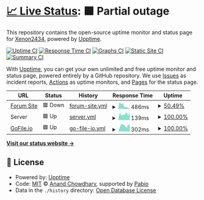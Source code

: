 # [📈 Live Status](https://Xenon2434.github.io/Upptime): <!--live status--> **🟧 Partial outage**

This repository contains the open-source uptime monitor and status page for [Xenon2434](https://Xenon2434.github.io/Upptime), powered by [Upptime](https://github.com/upptime/upptime).

[![Uptime CI](https://github.com/Xenon2434/Upptime/workflows/Uptime%20CI/badge.svg)](https://github.com/Xenon2434/Upptime/actions?query=workflow%3A%22Uptime+CI%22)
[![Response Time CI](https://github.com/Xenon2434/Upptime/workflows/Response%20Time%20CI/badge.svg)](https://github.com/Xenon2434/Upptime/actions?query=workflow%3A%22Response+Time+CI%22)
[![Graphs CI](https://github.com/Xenon2434/Upptime/workflows/Graphs%20CI/badge.svg)](https://github.com/Xenon2434/Upptime/actions?query=workflow%3A%22Graphs+CI%22)
[![Static Site CI](https://github.com/Xenon2434/Upptime/workflows/Static%20Site%20CI/badge.svg)](https://github.com/Xenon2434/Upptime/actions?query=workflow%3A%22Static+Site+CI%22)
[![Summary CI](https://github.com/Xenon2434/Upptime/workflows/Summary%20CI/badge.svg)](https://github.com/Xenon2434/Upptime/actions?query=workflow%3A%22Summary+CI%22)

With [Upptime](https://upptime.js.org), you can get your own unlimited and free uptime monitor and status page, powered entirely by a GitHub repository. We use [Issues](https://github.com/Xenon2434/Upptime/issues) as incident reports, [Actions](https://github.com/Xenon2434/Upptime/actions) as uptime monitors, and [Pages](https://Xenon2434.github.io/Upptime) for the status page.

<!--start: status pages-->
<!-- This summary is generated by Upptime (https://github.com/upptime/upptime) -->
<!-- Do not edit this manually, your changes will be overwritten -->
<!-- prettier-ignore -->
| URL | Status | History | Response Time | Uptime |
| --- | ------ | ------- | ------------- | ------ |
| <img alt="" src="https://icons.duckduckgo.com/ip3/spankingforum.su.ico" height="13"> [Forum Site](https://spankingforum.su) | 🟥 Down | [forum-site.yml](https://github.com/Xenon2434/Upptime/commits/HEAD/history/forum-site.yml) | <details><summary><img alt="Response time graph" src="./graphs/forum-site/response-time-week.png" height="20"> 486ms</summary><br><a href="https://status.spankingforum.su/history/forum-site"><img alt="Response time 1358" src="https://img.shields.io/endpoint?url=https%3A%2F%2Fraw.githubusercontent.com%2FXenon2434%2FUpptime%2FHEAD%2Fapi%2Fforum-site%2Fresponse-time.json"></a><br><a href="https://status.spankingforum.su/history/forum-site"><img alt="24-hour response time 72" src="https://img.shields.io/endpoint?url=https%3A%2F%2Fraw.githubusercontent.com%2FXenon2434%2FUpptime%2FHEAD%2Fapi%2Fforum-site%2Fresponse-time-day.json"></a><br><a href="https://status.spankingforum.su/history/forum-site"><img alt="7-day response time 486" src="https://img.shields.io/endpoint?url=https%3A%2F%2Fraw.githubusercontent.com%2FXenon2434%2FUpptime%2FHEAD%2Fapi%2Fforum-site%2Fresponse-time-week.json"></a><br><a href="https://status.spankingforum.su/history/forum-site"><img alt="30-day response time 1358" src="https://img.shields.io/endpoint?url=https%3A%2F%2Fraw.githubusercontent.com%2FXenon2434%2FUpptime%2FHEAD%2Fapi%2Fforum-site%2Fresponse-time-month.json"></a><br><a href="https://status.spankingforum.su/history/forum-site"><img alt="1-year response time 1358" src="https://img.shields.io/endpoint?url=https%3A%2F%2Fraw.githubusercontent.com%2FXenon2434%2FUpptime%2FHEAD%2Fapi%2Fforum-site%2Fresponse-time-year.json"></a></details> | <details><summary><a href="https://status.spankingforum.su/history/forum-site">50.49%</a></summary><a href="https://status.spankingforum.su/history/forum-site"><img alt="All-time uptime 87.02%" src="https://img.shields.io/endpoint?url=https%3A%2F%2Fraw.githubusercontent.com%2FXenon2434%2FUpptime%2FHEAD%2Fapi%2Fforum-site%2Fuptime.json"></a><br><a href="https://status.spankingforum.su/history/forum-site"><img alt="24-hour uptime 0.00%" src="https://img.shields.io/endpoint?url=https%3A%2F%2Fraw.githubusercontent.com%2FXenon2434%2FUpptime%2FHEAD%2Fapi%2Fforum-site%2Fuptime-day.json"></a><br><a href="https://status.spankingforum.su/history/forum-site"><img alt="7-day uptime 50.49%" src="https://img.shields.io/endpoint?url=https%3A%2F%2Fraw.githubusercontent.com%2FXenon2434%2FUpptime%2FHEAD%2Fapi%2Fforum-site%2Fuptime-week.json"></a><br><a href="https://status.spankingforum.su/history/forum-site"><img alt="30-day uptime 87.02%" src="https://img.shields.io/endpoint?url=https%3A%2F%2Fraw.githubusercontent.com%2FXenon2434%2FUpptime%2FHEAD%2Fapi%2Fforum-site%2Fuptime-month.json"></a><br><a href="https://status.spankingforum.su/history/forum-site"><img alt="1-year uptime 87.02%" src="https://img.shields.io/endpoint?url=https%3A%2F%2Fraw.githubusercontent.com%2FXenon2434%2FUpptime%2FHEAD%2Fapi%2Fforum-site%2Fuptime-year.json"></a></details>
| <img alt="" src="https://cdn-icons-png.flaticon.com/512/188/188109.png" height="13"> Server | 🟩 Up | [server.yml](https://github.com/Xenon2434/Upptime/commits/HEAD/history/server.yml) | <details><summary><img alt="Response time graph" src="./graphs/server/response-time-week.png" height="20"> 139ms</summary><br><a href="https://status.spankingforum.su/history/server"><img alt="Response time 136" src="https://img.shields.io/endpoint?url=https%3A%2F%2Fraw.githubusercontent.com%2FXenon2434%2FUpptime%2FHEAD%2Fapi%2Fserver%2Fresponse-time.json"></a><br><a href="https://status.spankingforum.su/history/server"><img alt="24-hour response time 176" src="https://img.shields.io/endpoint?url=https%3A%2F%2Fraw.githubusercontent.com%2FXenon2434%2FUpptime%2FHEAD%2Fapi%2Fserver%2Fresponse-time-day.json"></a><br><a href="https://status.spankingforum.su/history/server"><img alt="7-day response time 139" src="https://img.shields.io/endpoint?url=https%3A%2F%2Fraw.githubusercontent.com%2FXenon2434%2FUpptime%2FHEAD%2Fapi%2Fserver%2Fresponse-time-week.json"></a><br><a href="https://status.spankingforum.su/history/server"><img alt="30-day response time 136" src="https://img.shields.io/endpoint?url=https%3A%2F%2Fraw.githubusercontent.com%2FXenon2434%2FUpptime%2FHEAD%2Fapi%2Fserver%2Fresponse-time-month.json"></a><br><a href="https://status.spankingforum.su/history/server"><img alt="1-year response time 136" src="https://img.shields.io/endpoint?url=https%3A%2F%2Fraw.githubusercontent.com%2FXenon2434%2FUpptime%2FHEAD%2Fapi%2Fserver%2Fresponse-time-year.json"></a></details> | <details><summary><a href="https://status.spankingforum.su/history/server">100.00%</a></summary><a href="https://status.spankingforum.su/history/server"><img alt="All-time uptime 99.04%" src="https://img.shields.io/endpoint?url=https%3A%2F%2Fraw.githubusercontent.com%2FXenon2434%2FUpptime%2FHEAD%2Fapi%2Fserver%2Fuptime.json"></a><br><a href="https://status.spankingforum.su/history/server"><img alt="24-hour uptime 100.00%" src="https://img.shields.io/endpoint?url=https%3A%2F%2Fraw.githubusercontent.com%2FXenon2434%2FUpptime%2FHEAD%2Fapi%2Fserver%2Fuptime-day.json"></a><br><a href="https://status.spankingforum.su/history/server"><img alt="7-day uptime 100.00%" src="https://img.shields.io/endpoint?url=https%3A%2F%2Fraw.githubusercontent.com%2FXenon2434%2FUpptime%2FHEAD%2Fapi%2Fserver%2Fuptime-week.json"></a><br><a href="https://status.spankingforum.su/history/server"><img alt="30-day uptime 99.04%" src="https://img.shields.io/endpoint?url=https%3A%2F%2Fraw.githubusercontent.com%2FXenon2434%2FUpptime%2FHEAD%2Fapi%2Fserver%2Fuptime-month.json"></a><br><a href="https://status.spankingforum.su/history/server"><img alt="1-year uptime 99.04%" src="https://img.shields.io/endpoint?url=https%3A%2F%2Fraw.githubusercontent.com%2FXenon2434%2FUpptime%2FHEAD%2Fapi%2Fserver%2Fuptime-year.json"></a></details>
| <img alt="" src="https://icons.duckduckgo.com/ip3/gofile.io.ico" height="13"> [GoFile.io](https://gofile.io) | 🟩 Up | [go-file-io.yml](https://github.com/Xenon2434/Upptime/commits/HEAD/history/go-file-io.yml) | <details><summary><img alt="Response time graph" src="./graphs/go-file-io/response-time-week.png" height="20"> 302ms</summary><br><a href="https://status.spankingforum.su/history/go-file-io"><img alt="Response time 324" src="https://img.shields.io/endpoint?url=https%3A%2F%2Fraw.githubusercontent.com%2FXenon2434%2FUpptime%2FHEAD%2Fapi%2Fgo-file-io%2Fresponse-time.json"></a><br><a href="https://status.spankingforum.su/history/go-file-io"><img alt="24-hour response time 355" src="https://img.shields.io/endpoint?url=https%3A%2F%2Fraw.githubusercontent.com%2FXenon2434%2FUpptime%2FHEAD%2Fapi%2Fgo-file-io%2Fresponse-time-day.json"></a><br><a href="https://status.spankingforum.su/history/go-file-io"><img alt="7-day response time 302" src="https://img.shields.io/endpoint?url=https%3A%2F%2Fraw.githubusercontent.com%2FXenon2434%2FUpptime%2FHEAD%2Fapi%2Fgo-file-io%2Fresponse-time-week.json"></a><br><a href="https://status.spankingforum.su/history/go-file-io"><img alt="30-day response time 324" src="https://img.shields.io/endpoint?url=https%3A%2F%2Fraw.githubusercontent.com%2FXenon2434%2FUpptime%2FHEAD%2Fapi%2Fgo-file-io%2Fresponse-time-month.json"></a><br><a href="https://status.spankingforum.su/history/go-file-io"><img alt="1-year response time 324" src="https://img.shields.io/endpoint?url=https%3A%2F%2Fraw.githubusercontent.com%2FXenon2434%2FUpptime%2FHEAD%2Fapi%2Fgo-file-io%2Fresponse-time-year.json"></a></details> | <details><summary><a href="https://status.spankingforum.su/history/go-file-io">100.00%</a></summary><a href="https://status.spankingforum.su/history/go-file-io"><img alt="All-time uptime 100.00%" src="https://img.shields.io/endpoint?url=https%3A%2F%2Fraw.githubusercontent.com%2FXenon2434%2FUpptime%2FHEAD%2Fapi%2Fgo-file-io%2Fuptime.json"></a><br><a href="https://status.spankingforum.su/history/go-file-io"><img alt="24-hour uptime 100.00%" src="https://img.shields.io/endpoint?url=https%3A%2F%2Fraw.githubusercontent.com%2FXenon2434%2FUpptime%2FHEAD%2Fapi%2Fgo-file-io%2Fuptime-day.json"></a><br><a href="https://status.spankingforum.su/history/go-file-io"><img alt="7-day uptime 100.00%" src="https://img.shields.io/endpoint?url=https%3A%2F%2Fraw.githubusercontent.com%2FXenon2434%2FUpptime%2FHEAD%2Fapi%2Fgo-file-io%2Fuptime-week.json"></a><br><a href="https://status.spankingforum.su/history/go-file-io"><img alt="30-day uptime 100.00%" src="https://img.shields.io/endpoint?url=https%3A%2F%2Fraw.githubusercontent.com%2FXenon2434%2FUpptime%2FHEAD%2Fapi%2Fgo-file-io%2Fuptime-month.json"></a><br><a href="https://status.spankingforum.su/history/go-file-io"><img alt="1-year uptime 100.00%" src="https://img.shields.io/endpoint?url=https%3A%2F%2Fraw.githubusercontent.com%2FXenon2434%2FUpptime%2FHEAD%2Fapi%2Fgo-file-io%2Fuptime-year.json"></a></details>

<!--end: status pages-->

[**Visit our status website →**](https://Xenon2434.github.io/Upptime)

## 📄 License

- Powered by: [Upptime](https://github.com/upptime/upptime)
- Code: [MIT](./LICENSE) © [Anand Chowdhary](https://anandchowdhary.com), supported by [Pabio](https://pabio.com)
- Data in the `./history` directory: [Open Database License](https://opendatacommons.org/licenses/odbl/1-0/)
